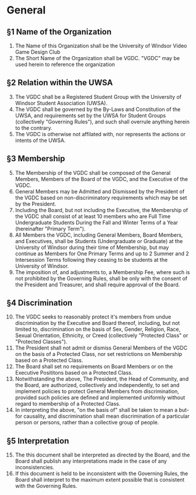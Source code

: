 # General

## §1 Name of the Organization

1. The Name of this Organization shall be the University of Windsor Video Game Design Club
2. The Short Name of the Organization shall be VGDC. "VGDC" may be used herein to reference the organization


## §2 Relation within the UWSA

3. The VGDC shall be a Registered Student Group with the University of Windsor Student Association (UWSA).
4. The VGDC shall be governed by the By-Laws and Constitution of the UWSA, and requirements set by the UWSA for Student Groups (collectively "Governing Rules"), and such shall overrule anything herein to the contrary.
5. The VGDC is otherwise not affilated with, nor represents the actions or intents of the UWSA. 


## §3 Membership

5. The Membership of the VGDC shall be composed of the General Members, Members of the Board of the VGDC, and the Executive of the VGDC. 
6. General Members may be Admitted and Dismissed by the President of the VGDC based on non-discriminatory requirements which may be set by the President.
7. Including the Board, but not including the Executive, the Membership of the VGDC shall consist of at least 10 members who are Full Time Undergraduate Students During the Fall and Winter Terms of a Year (hereinafter "Primary Term"). 
8. All Members the VGDC, including General Members, Board Members, and Executives, shall be Students (Undergraduate or Graduate) at the University of Windsor during their time of Membership, but may continue as Members for One Primary Terms and up to 2 Summer and 2 Intersession Terms following they ceasing to be students at the University of Windsor.
9. The imposition of, and adjustments to, a Membership Fee, where such is not prohibited by the Governing Rules, shall be only with the consent of the President and Treasurer, and shall require approval of the Board. 

## §4 Discrimination

10. The VGDC seeks to reasonably protect it's members from undue discrimination by the Executive and Board thereof, including, but not limited to, discrimination on the basis of Sex, Gender, Religion, Race, Sexual Orientation, Ethnicity, or Creed (collectively "Protected Class" or "Protected Classes"). 
11. The President shall not admit or dismiss General Members of the VGDC on the basis of a Protected Class, nor set restrictions on Membership based on a Protected Class.
12. The Board shall set no requirements on Board Members or on the Executive Posititons based on a Protected Class.
13. Notwithstanding the above, The President, the Head of Community, and the Board, are authorized, collectively and independently, to set and implement policies to protect General Members from discrimination, provided such policies are defined and implemented uniformly without regard to membership of a Protected Class.
14. In interpreting the above, "on the basis of" shall be taken to mean a but-for causality, and discrimination shall mean discrimination of a particular person or persons, rather than a collective group of people.

## §5 Interpretation

15. The this document shall be interpreted as directed by the Board, and the Board shall publish any interpretations made in the case of any inconsistencies.
16. If this document is held to be inconsistent with the Governing Rules, the Board shall interpret to the maximum extent possible that is consistent with the Governing Rules.
